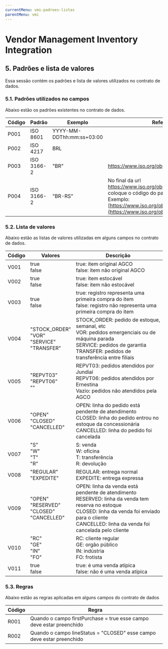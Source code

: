 ```yaml
---
currentMenu: vmi-padroes-listas
parentMenu: vmi
---
```



# Vendor Management Inventory Integration

## 5. Padrões e lista de valores
Essa sessão contém os padrões e lista de valores utilizados no contrato de dados.
### 5.1. Padrões utilizados no campos
Abaixo estão os padrões existentes no contrato de dados.

|Código|Padrão|Exemplo|Referência|
|------|------|-------|----------|
|P001	|ISO 8601|	YYYY-MM-DDThh:mm:ss+03:00|	 |
|P002	|ISO 4217|	BRL	 | |
|P003	|ISO 3166-2	|"BR"|	https://www.iso.org/obp/ui/#search/code/|
|P004	|ISO 3166-2|"BR-RS"	| No final da url https://www.iso.org/obp/ui/#iso:code:3166: coloque o código do país da ISO 3166-2.<br/> Exemplo: [https://www.iso.org/obp/ui/#iso:code:3166:BR](https://www.iso.org/obp/ui/#iso:code:3166:BR)|


### 5.2. Lista de valores
Abaixo estão as listas de valores utilizadas em alguns campos no contrato de dados.

|Código|Valores|Descrição|
|------|-------|---------|
|V001|true<br/>false|true: item original AGCO<br/>false: item não original AGCO|
|V002|true<br/>false|true: item estocável<br/>false: item não estocável|
|V003|true<br/>false|true: registro representa uma primeira compra do item<br/>false: registro não representa uma primeira compra do item|
|V004|"STOCK_ORDER"<br/>"VOR"<br/>"SERVICE"<br/>"TRANSFER"|STOCK_ORDER: pedido de estoque, semanal, etc<br/>VOR: pedidos emergenciais ou de máquina parada<br/>SERVICE: pedidos de garantia<br/>TRANSFER: pedidos de transferência entre filiais|
|V005|"REPVT03"<br/>"REPVT06"<br/>""|REPVT03: pedidos atendidos por Jundiaí<br/>REPVT06: pedidos atendidos por Ernestina<br/>Vazio: pedidos não atendidos pela AGCO|
|V006|"OPEN"<br/>"CLOSED"<br/>"CANCELLED"|OPEN: linha do pedido está pendente de atendimento<br/>CLOSED: linha do pedido entrou no estoque da concessionária<br/>CANCELLED: linha do pedido foi cancelada|
|V007|"S"<br/>"W"<br/>"T"<br/>"R"|S: venda<br/>W: oficina<br/>T: transferência<br/>R: devolução|
|V008|"REGULAR"<br/>"EXPEDITE"|REGULAR: entrega normal<br/>EXPEDITE: entrega expressa|
|V009|"OPEN"<br/>"RESERVED"<br/>"CLOSED"<br/>"CANCELLED"|OPEN: linha da venda está pendente de atendimento<br/>RESERVED: linha da venda tem reserva no estoque<br/>CLOSED: linha da venda foi enviado para o cliente<br/>CANCELLED: linha da venda foi cancelada pelo cliente|
|V010|"RC"<br/>"GE"<br/>"IN"<br/>"FO"|RC: cliente regular<br/>GE: orgão público<br/>IN: indústria<br/>FO: frotista|
|V011|true<br/>false|true: é uma venda atípica<br/>false: não é uma venda atípica|


### 5.3. Regras
Abaixo estão as regras aplicadas em alguns campos do contrato de dados

|Código|Regra|
|------|-----|
|R001	|Quando o campo firstPurchase = true esse campo deve estar preenchido|
|R002	|Quando o campo lineStatus = "CLOSED" esse campo deve estar preenchido|
